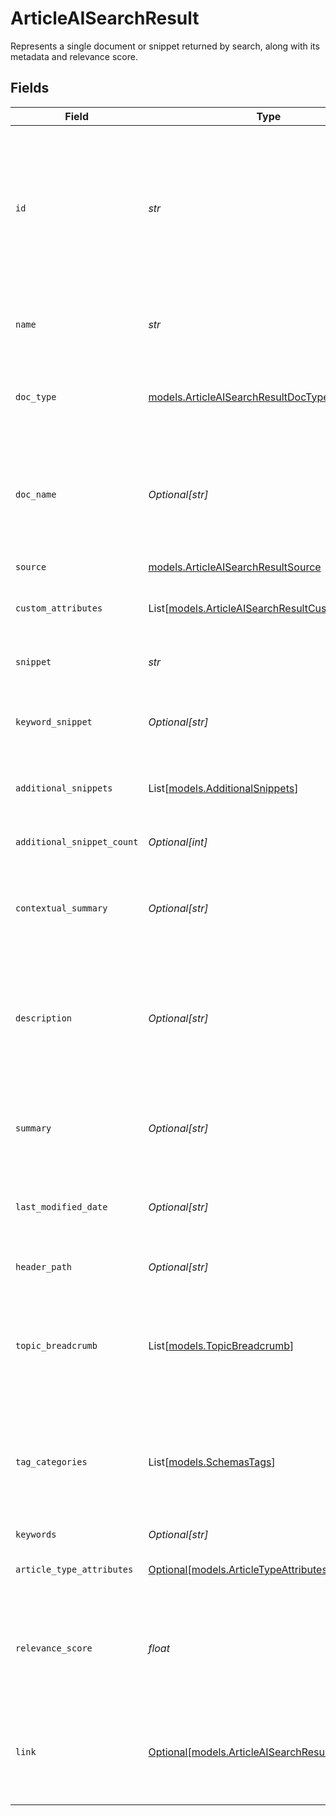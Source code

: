 # ArticleAISearchResult

Represents a single document or snippet returned by search, along with its metadata and relevance score.


## Fields

| Field                                                                                                                 | Type                                                                                                                  | Required                                                                                                              | Description                                                                                                           |
| --------------------------------------------------------------------------------------------------------------------- | --------------------------------------------------------------------------------------------------------------------- | --------------------------------------------------------------------------------------------------------------------- | --------------------------------------------------------------------------------------------------------------------- |
| `id`                                                                                                                  | *str*                                                                                                                 | :heavy_check_mark:                                                                                                    | The ID of the Article. <br><br> An Article ID is composed of a 2-4 letter prefix, followed by a dash and 4-15 digits. |
| `name`                                                                                                                | *str*                                                                                                                 | :heavy_check_mark:                                                                                                    | The name of the Article or source content.                                                                            |
| `doc_type`                                                                                                            | [models.ArticleAISearchResultDocType](../models/articleaisearchresultdoctype.md)                                      | :heavy_check_mark:                                                                                                    | Format of the source document (HTML, Doc, or PDF).                                                                    |
| `doc_name`                                                                                                            | *Optional[str]*                                                                                                       | :heavy_minus_sign:                                                                                                    | Name of the attachment, if an attachment was used as the source content.                                              |
| `source`                                                                                                              | [models.ArticleAISearchResultSource](../models/articleaisearchresultsource.md)                                        | :heavy_check_mark:                                                                                                    | The source type.                                                                                                      |
| `custom_attributes`                                                                                                   | List[[models.ArticleAISearchResultCustomAttribute](../models/articleaisearchresultcustomattribute.md)]                | :heavy_minus_sign:                                                                                                    | Custom attributes assigned to an article                                                                              |
| `snippet`                                                                                                             | *str*                                                                                                                 | :heavy_check_mark:                                                                                                    | A semantic snippet of the article content.                                                                            |
| `keyword_snippet`                                                                                                     | *Optional[str]*                                                                                                       | :heavy_minus_sign:                                                                                                    | A keyword search snippet of article content.                                                                          |
| `additional_snippets`                                                                                                 | List[[models.AdditionalSnippets](../models/additionalsnippets.md)]                                                    | :heavy_minus_sign:                                                                                                    | An array of snippets belonging to the same article.                                                                   |
| `additional_snippet_count`                                                                                            | *Optional[int]*                                                                                                       | :heavy_minus_sign:                                                                                                    | Number of additional snippets.                                                                                        |
| `contextual_summary`                                                                                                  | *Optional[str]*                                                                                                       | :heavy_minus_sign:                                                                                                    | Contextual Summary generated as part of metadata for embedding.                                                       |
| `description`                                                                                                         | *Optional[str]*                                                                                                       | :heavy_minus_sign:                                                                                                    | A description of the Article. The maximum allowed Article description size is 1 KB.                                   |
| `summary`                                                                                                             | *Optional[str]*                                                                                                       | :heavy_minus_sign:                                                                                                    | A brief summary of the Article, provided as metadata. 1 KB max size limit.                                            |
| `last_modified_date`                                                                                                  | *Optional[str]*                                                                                                       | :heavy_minus_sign:                                                                                                    | The date on which the Article was last modified.                                                                      |
| `header_path`                                                                                                         | *Optional[str]*                                                                                                       | :heavy_minus_sign:                                                                                                    | The header path of the snippet retrieved.                                                                             |
| `topic_breadcrumb`                                                                                                    | List[[models.TopicBreadcrumb](../models/topicbreadcrumb.md)]                                                          | :heavy_check_mark:                                                                                                    | A list of topics from the root topic to this Article. There may be multiple paths.                                    |
| `tag_categories`                                                                                                      | List[[models.SchemasTags](../models/schemastags.md)]                                                                  | :heavy_minus_sign:                                                                                                    | An array of tag categories. Note that the total number of tag categories cannot exceed 20.                            |
| `keywords`                                                                                                            | *Optional[str]*                                                                                                       | :heavy_minus_sign:                                                                                                    | N/A                                                                                                                   |
| `article_type_attributes`                                                                                             | [Optional[models.ArticleTypeAttributes]](../models/articletypeattributes.md)                                          | :heavy_minus_sign:                                                                                                    | The type of the Article and its attributes.                                                                           |
| `relevance_score`                                                                                                     | *float*                                                                                                               | :heavy_check_mark:                                                                                                    | Generated confidence score (0.0-1.0) for the snippet's relevance to the query.                                        |
| `link`                                                                                                                | [Optional[models.ArticleAISearchResultLink]](../models/articleaisearchresultlink.md)                                  | :heavy_minus_sign:                                                                                                    | Defines the relationship between this resource and another object.                                                    |